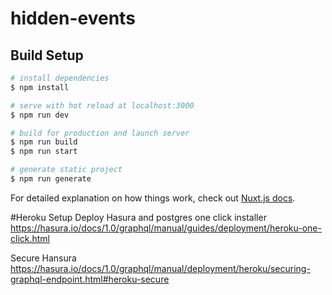 # hidden-events

## Build Setup

```bash
# install dependencies
$ npm install

# serve with hot reload at localhost:3000
$ npm run dev

# build for production and launch server
$ npm run build
$ npm run start

# generate static project
$ npm run generate
```

For detailed explanation on how things work, check out [Nuxt.js docs](https://nuxtjs.org).

#Heroku Setup
Deploy Hasura and postgres one click installer
https://hasura.io/docs/1.0/graphql/manual/guides/deployment/heroku-one-click.html

Secure Hansura
https://hasura.io/docs/1.0/graphql/manual/deployment/heroku/securing-graphql-endpoint.html#heroku-secure
